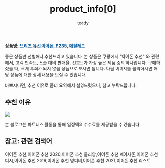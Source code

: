 ﻿---
layout: post
title: "product_info[0]"
author: teddy
categories: [ 가전제품 ]
tags: [이어폰 추천,이어폰 추천 2020,이어폰 추천 클리앙,이어폰 추천 퀘이사존,이어폰 추천 디시,이어폰 추천 2019,이어폰 추천 영디비,이어폰 추천 2021,이어폰 추천 리스트]
image: https://static.coupangcdn.com/image/retail/images/2019/06/04/21/1/7b0f2c0d-3bcb-4f1b-bb38-aea9d349e6e9.jpg 
description: "쿠팡에서 이어폰 추천 관련 상품으로 가장 고객 선호도가 높은 제품 중 하나입니다."
---

<a href="https://link.coupang.com/re/AFFSDP?lptag=AF7868842&pageKey=235745611&itemId=748010140&vendorItemId=4888597367&traceid=V0-153-2a902afbd828d056"><b>상품명: <font color='#01579B'>브리츠 유선 이어폰, P235, 메탈레드</font></b></a>

좋은 상품만 선별해서 추천드리고 있습니다.
본 상품은 쿠팡에서 "이어폰 추천" 와 관련해서, 고객 만족도, 노출 대비 판매율, 선호도가 가장 높은 제품 중의 하나입니다.
구매하셨을 때, 크게 후회가 되지 않을 상품으로 보시면 됩니다. 
다음 이미지를 클릭하시면 해당 상품에 대한 상세 내용을 보실 수 있습니다.

바쁘시다면, 추천 이유로 좀더 요약해서 설명드렸으니, 참고 부탁드립니다.

## 추천 이유 

<a href="https://link.coupang.com/re/AFFSDP?lptag=AF7868842&pageKey=235745611&itemId=748010140&vendorItemId=4888597367&traceid=V0-153-2a902afbd828d056"><img src="https://thumbnail8.coupangcdn.com/thumbnails/remote/q89/image/retail/images/2019/06/07/16/8/bce98614-7685-46c6-9748-d4d6c63dfe12.jpg"></a> 

본 블로그는 파트너스 활동을 통해 일정액의 수수료를 제공받을 수 있습니다.

## 참고: 관련 검색어    
이어폰 추천,이어폰 추천 2020,이어폰 추천 클리앙,이어폰 추천 퀘이사존,이어폰 추천 디시,이어폰 추천 2019,이어폰 추천 영디비,이어폰 추천 2021,이어폰 추천 리스트